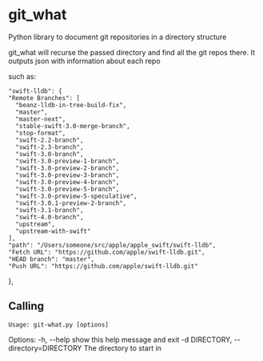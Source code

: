 # git_what
Python library to document git repositories in a directory structure

git_what will recurse the passed directory and find all the git repos there.
It outputs json with information about each repo

such as:

    "swift-lldb": {
    "Remote Branches": [
      "beanz-lldb-in-tree-build-fix",
      "master",
      "master-next",
      "stable-swift-3.0-merge-branch",
      "stop-format",
      "swift-2.2-branch",
      "swift-2.3-branch",
      "swift-3.0-branch",
      "swift-3.0-preview-1-branch",
      "swift-3.0-preview-2-branch",
      "swift-3.0-preview-3-branch",
      "swift-3.0-preview-4-branch",
      "swift-3.0-preview-5-branch",
      "swift-3.0-preview-5-speculative",
      "swift-3.0.1-preview-2-branch",
      "swift-3.1-branch",
      "swift-4.0-branch",
      "upstream",
      "upstream-with-swift"
    ],
    "path": "/Users/someone/src/apple/apple_swift/swift-lldb",
    "Fetch URL": "https://github.com/apple/swift-lldb.git",
    "HEAD branch": "master",
    "Push URL": "https://github.com/apple/swift-lldb.git"
  },

## Calling
    Usage: git-what.py [options]

Options:
  -h, --help            show this help message and exit
  -d DIRECTORY, --directory=DIRECTORY
                        The directory to start in